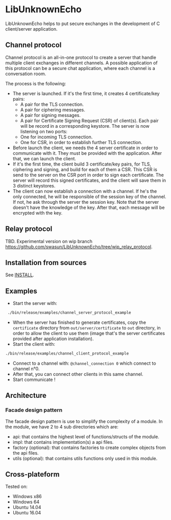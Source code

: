 # LibUnknownEcho

LibUnknownEcho helps to put secure exchanges in the development of C client/server application.

## Channel protocol
Channel protocol is an all-in-one protocol to create a server that handle multiple client exchanges in different channels.
A possible application of this protocol can be a secure chat application, where each channel is a conversation room.

The process is the following:
* The server is launched. If it's the first time, it creates 4 certificate/key pairs:
    * A pair for the TLS connection.
    * A pair for ciphering messages.
    * A pair for signing messages.
    * A pair for Certificate Signing Request (CSR) of client(s).
Each pair will be record in a corresponding keystore.
The server is now listening on two ports:
    * One for incoming TLS connection.
    * One for CSR, in order to establish further TLS connection.
* Before launch the client, we needs the 4 server certificate in order to communicate with it. They must be provided with the application. After that, we can launch the client.
* If it's the first time, the client build 3 certificate/key pairs, for TLS, ciphering and signing, and build for each of them a CSR. This CSR is send to the server on the CSR port in order to sign each certificate. The server will record this signed certificates, and the client will save them in 3 distinct keystores.
* The client can now establish a connection with a channel. If he's the only connected, he will be responsible of the session key of the channel. If not, he ask through the server the session key. Note that the server doesn't have the knowledge of the key. After that, each message will be encrypted with the key.

## Relay protocol

TBD. Experimental version on wip branch https://github.com/swasun/LibUnknownEcho/tree/wip_relay_protocol.

## Installation from sources
See [INSTALL](INSTALL.md).

## Examples

* Start the server with:
```bash
 ./bin/release/examples/channel_server_protocol_example
 ```
* When the server has finished to generate certificates, copy the `certificate` directory from `out/server/certificate` to `out` directory,
  in order to allow the client to use them (image that's the server certificates provided after application installation).
* Start the client with:
```bash
./bin/release/examples/channel_client_protocol_example
```
* Connect to a channel with: `@channel_connection 0`
  which connect to channel n°0.
* After that, you can connect other clients in this same channel.
* Start communicate !

## Architecture

### Facade design pattern
The facade design pattern is use to simplify the complexity of a module.
In the module, we have 2 to 4 sub directories which are:
* api: that contains the highest level of functions/structs of the module.
* impl: that contains implementation(s) a api files.
* factory (optional): that contains factories to create complex objects from the api files.
* utils (optional): that contains utils functions only used in this module.

## Cross-plateform

Tested on:
* Windows x86
* Windows 64
* Ubuntu 14.04
* Ubuntu 16.04